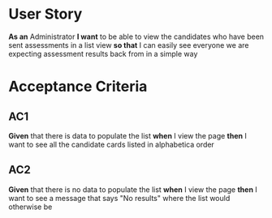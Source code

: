 # User Story

**As an** Administrator **I want** to be able to view the candidates who have been sent assessments in a list view **so that** I can easily see everyone we are expecting assessment results back from in a simple way

# Acceptance Criteria

## AC1

**Given** that there is data to populate the list **when** I view the page **then** I want to see all the candidate cards listed in alphabetica order

## AC2

**Given** that there is no data to populate the list **when** I view the page **then** I want to see a message that says "No results" where the list would otherwise be